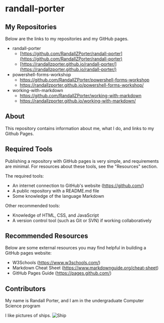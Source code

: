 # randall-porter

## My Repositories
Below are the links to my repositories and my GitHub pages.
- randall-porter
    - [https://github.com/RandallZPorter/randall-porter](https://github.com/RandallZPorter/randall-porter)
    - [https://randallzporter.github.io/randall-porter/](https://randallzporter.github.io/randall-porter/)
- powershell-forms-workshop
    - https://github.com/RandallZPorter/powershell-forms-workshop
    - https://randallzporter.github.io/powershell-forms-workshop/
- working-with-markdown
    - https://github.com/RandallZPorter/working-with-markdown
    - https://randallzporter.github.io/working-with-markdown/
    
## About
This repository contains information about me, what I do, and links to my Github Pages.

## Required Tools
Publishing a repository with GitHub pages is very simple, and requirements are minimal. For resources about these tools, see the "Resources" section.

The required tools:
- An internet connection to GitHub's website (https://github.com/)
- A public repository with a README.md file
- Some knowledge of the language Markdown

Other recommended tools:
- Knowledge of HTML, CSS, and JavaScript
- A version control tool (such as Git or SVN) if working collaboratively

## Recommended Resources

Below are some external resources you may find helpful in building a GitHub pages website:
- W3Schools (https://www.w3schools.com/)
- Markdown Cheat Sheet (https://www.markdownguide.org/cheat-sheet)
- GitHub Pages Guide (https://pages.github.com/)

## Contributors
My name is Randall Porter, and I am in the undergraduate Computer Science program

I like pictures of ships.
![Ship](https://github.com/RandallZPorter/randall-porter/raw/master/HC-Port-Side-Full-Sail.jpg "Ship")
